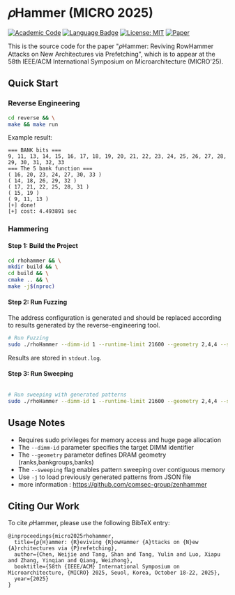 # 𝜌Hammer (MICRO 2025)

[![Academic Code](https://img.shields.io/badge/Origin-Academic%20Code-C1ACA0.svg?style=flat)]() [![Language Badge](https://img.shields.io/badge/Made%20with-C/C++-blue.svg)](https://isocpp.org/std/the-standard) [![License: MIT](https://img.shields.io/badge/License-MIT-yellow.svg)](https://opensource.org/licenses/MIT) [![Paper](https://img.shields.io/badge/To%20appear%20in-MICRO%20'25-brightgreen.svg)](https://microarch.org/micro58/) 

This is the source code for the paper "𝜌Hammer: Reviving RowHammer Attacks on New Architectures via Prefetching", which is to appear at the 58th IEEE/ACM International Symposium on Microarchitecture (MICRO'25).

## Quick Start

### Reverse Engineering
```bash
cd reverse && \
make && make run
```

Example result:
```console
=== BANK bits ===
9, 11, 13, 14, 15, 16, 17, 18, 19, 20, 21, 22, 23, 24, 25, 26, 27, 28, 29, 30, 31, 32, 33
=== The 5 bank function ===
( 16, 20, 23, 24, 27, 30, 33 )
( 14, 18, 26, 29, 32 )
( 17, 21, 22, 25, 28, 31 )
( 15, 19 )
( 9, 11, 13 )
[+] done!
[+] cost: 4.493891 sec
```

### Hammering

#### Step 1: Build the Project
```bash
cd rhohammer && \
mkdir build && \
cd build && \
cmake .. && \
make -j$(nproc)
```

#### Step 2: Run Fuzzing
The address configuration is generated and should be replaced according to results generated by the reverse-engineering tool.

```bash
# Run Fuzzing
sudo ./rhoHammer --dimm-id 1 --runtime-limit 21600 --geometry 2,4,4 --samsung --sweeping
```

Results are stored in `stdout.log`.

#### Step 3: Run Sweeping
```bash

# Run sweeping with generated patterns
sudo ./rhoHammer --dimm-id 1 --runtime-limit 21600 --geometry 2,4,4 --samsung -j fuzz-summary.json --sweeping
```

## Usage Notes

- Requires sudo privileges for memory access and huge page allocation
- The `--dimm-id` parameter specifies the target DIMM identifier
- The `--geometry` parameter defines DRAM geometry (ranks,bankgroups,banks)
- The `--sweeping` flag enables pattern sweeping over contiguous memory
- Use `-j` to load previously generated patterns from JSON file
- more information : https://github.com/comsec-group/zenhammer

## Citing Our Work

To cite 𝜌Hammer, please use the following BibTeX entry:

```
@inproceedings{micro2025rhohammer,
  title={ρ{H}ammer: {R}eviving {R}owHammer {A}ttacks on {N}ew {A}rchitectures via {P}refetching},
  author={Chen, Weijie and Tang, Shan and Tang, Yulin and Luo, Xiapu and Zhang, Yinqian and Qiang, Weizhong},
  booktitle={58th {IEEE/ACM} International Symposium on Microarchitecture, {MICRO} 2025, Seuol, Korea, October 18-22, 2025},
  year={2025}
}
```